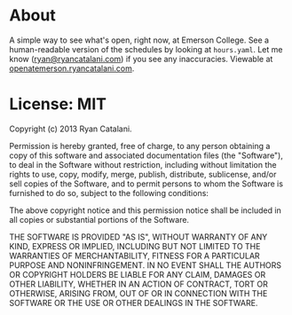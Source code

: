 # About

A simple way to see what's open, right now, at Emerson College. See a human-readable version of the schedules by looking at `hours.yaml`. Let me know (ryan@ryancatalani.com) if you see any inaccuracies. Viewable at [openatemerson.ryancatalani.com](http://openatemerson.ryancatalani.com).

# License: MIT

Copyright (c) 2013 Ryan Catalani.

Permission is hereby granted, free of charge, to any person obtaining a copy of this software and associated documentation files (the "Software"), to deal in the Software without restriction, including without limitation the rights to use, copy, modify, merge, publish, distribute, sublicense, and/or sell copies of the Software, and to permit persons to whom the Software is furnished to do so, subject to the following conditions:

The above copyright notice and this permission notice shall be included in all copies or substantial portions of the Software.

THE SOFTWARE IS PROVIDED "AS IS", WITHOUT WARRANTY OF ANY KIND, EXPRESS OR IMPLIED, INCLUDING BUT NOT LIMITED TO THE WARRANTIES OF MERCHANTABILITY, FITNESS FOR A PARTICULAR PURPOSE AND NONINFRINGEMENT. IN NO EVENT SHALL THE AUTHORS OR COPYRIGHT HOLDERS BE LIABLE FOR ANY CLAIM, DAMAGES OR OTHER LIABILITY, WHETHER IN AN ACTION OF CONTRACT, TORT OR OTHERWISE, ARISING FROM, OUT OF OR IN CONNECTION WITH THE SOFTWARE OR THE USE OR OTHER DEALINGS IN THE SOFTWARE.